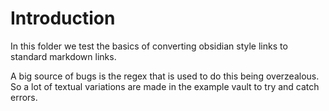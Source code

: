 # Introduction
In this folder we test the basics of converting obsidian style links to standard markdown links.

A big source of bugs is the regex that is used to do this being overzealous.
So a lot of textual variations are made in the example vault to try and catch errors.